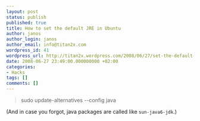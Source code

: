 ```yaml
---
layout: post
status: publish
published: true
title: How to set the default JRE in Ubuntu
author: janos
author_login: janos
author_email: info@titan2x.com
wordpress_id: 41
wordpress_url: http://titan2x.wordpress.com/2008/06/27/set-the-default-jre-in-ubuntu/
date: 2008-06-27 23:49:00.000000000 +02:00
categories:
- Hacks
tags: []
comments: []
---
```

<blockquote>sudo update-alternatives --config java</blockquote>
(And in case you forgot, java packages are called like <code>sun-java6-jdk</code>.)
